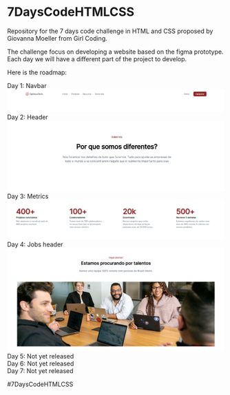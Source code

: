 # 7DaysCodeHTMLCSS

Repository for the 7 days code challenge in HTML and CSS proposed by Giovanna Moeller from Girl Coding.

The challenge focus on developing a website based on the figma prototype. Each day we will have a different part of the project to develop.

Here is the roadmap:

Day 1: Navbar
<br/>
<img src="files/images/progress/day1.png" alt="" srcset="">
<br/>
Day 2: Header
<br/>
<img src="files/images/progress/day2.png" alt="" srcset="">
<br/>
Day 3: Metrics
<br/>
<img src="files/images/progress/day3.png" alt="" srcset="">
<br/>
Day 4: Jobs header
<br/>
<img src="files/images/progress/day4.png" alt="" srcset="">
<br/>
Day 5: Not yet released
<br/>
Day 6: Not yet released
<br/>
Day 7: Not yet released


#7DaysCodeHTMLCSS
